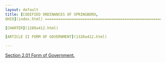 ```yaml
---
layout: default 
title: [CODIFIED ORDINANCES OF SPRINGBORO,
OHIO](index.html) =====================================================

[CHARTER](1289a412.html)

[ARTICLE II FORM OF GOVERNMENT](1320a412.html)

---
```


[Section 2.01 Form of Government.](1322a412.html)
